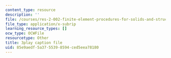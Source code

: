 ```yaml
---
content_type: resource
description: ''
file: /courses/res-2-002-finite-element-procedures-for-solids-and-structures-spring-2010/85e9aedf5a3755398594ced5eea78180_uVavsfJOsKc.vtt
file_type: application/x-subrip
learning_resource_types: []
ocw_type: OCWFile
resourcetype: Other
title: 3play caption file
uid: 85e9aedf-5a37-5539-8594-ced5eea78180
---
```

